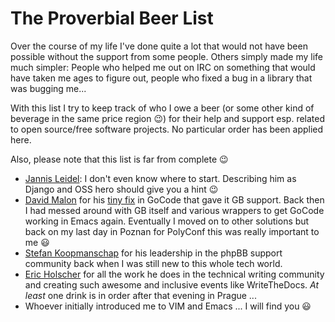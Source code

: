 # The Proverbial Beer List

Over the course of my life I've done quite a lot that would not have been
possible without the support from some people. Others simply made my life much
simpler: People who helped me out on IRC on something that would have taken me
ages to figure out, people who fixed a bug in a library that was bugging me...

With this list I try to keep track of who I owe a beer (or some other kind of
beverage in the same price region 😉) for their help and support esp. related to
open source/free software projects. No particular order has been applied here.

Also, please note that this list is far from complete 😉

- [Jannis Leidel][]: I don't even know where to start. Describing him as Django
  and OSS hero should give you a hint 😉
- [David Malon][] for his [tiny fix][gocode_fix] in GoCode that gave it GB
  support. Back then I had messed around with GB itself and various wrappers to
  get GoCode working in Emacs again. Eventually I moved on to other solutions
  but back on my last day in Poznan for PolyConf this was really important to me
  😃
- [Stefan Koopmanschap][] for his leadership in the phpBB support community back
  when I was still new to this whole tech world.
- [Eric Holscher][] for all the work he does in the technical writing community
  and creating such awesome and inclusive events like WriteTheDocs. *At least*
  one drink is in order after that evening in Prague ...
- Whoever initially introduced me to VIM and Emacs ... I will find you 😃

[David Malon]: https://github.com/MerlinDMC
[gocode_fix]: https://github.com/nsf/gocode/commit/85c63bdec7cd2dc6531cf2cb52d243a914ce6744
[Jannis Leidel]: https://twitter.com/jezdez
[Stefan Koopmanschap]: https://twitter.com/skoop
[Eric Holscher]: http://ericholscher.com/
